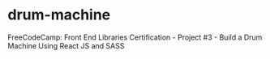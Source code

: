 # drum-machine
FreeCodeCamp: Front End Libraries Certification - Project #3 - Build a Drum Machine
Using React JS and SASS
